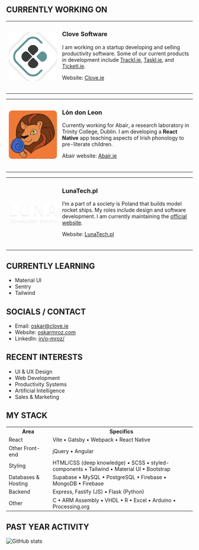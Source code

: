 <h2>CURRENTLY WORKING ON</h2>

<table border="0">
   <tr>
      <td width="130"><img src="clove_logo_halftp.png" width="140" /></td>
      <td>
         <h3>Clove Software</h3>
         <p> I am working on a startup developing and selling productivity software. Some of our current products in development include <a href="https://trackl.ie">Trackl.ie</a>, <a href="https://taskl.ie">Taskl.ie</a>, and <a href="https://ticketl.ie">Ticketl.ie</a>.</p>
         <p>Website: <a href="https://clove.ie">Clove.ie</a></p>
         <br/>
      </td>
   </tr>
</table>
<table border="0">
   <tr>
      <td width="130"><img src="ldl_logo.png" width="140" /></td>
      <td>
         <h3>Lón don Leon</h3>
         <p> Currently working for Abair, a research laboratory in Trinity College, Dublin. I am developing a <b>React Native</b> app teaching aspects of Irish phonology to pre-literate children.</p>
         <p>Abair website: <a href="https://abair.ie">Abair.ie</a></p>
         <br/>
      </td>
   </tr>
</table>
<table border="0">
   <tr>
      <td width="130"><img src="luna_logo.png" width="140" /></td>
      <td>
         <h3>LunaTech.pl</h3>
         <p> I’m a part of a society is Poland that builds model rocket ships. My roles include design and software development. I am currently maintaining the <a href="https://lunatech.pl">official website</a>.</p>
         <p>Website: <a href="https://lunatech.pl">LunaTech.pl</a></p>
         <br/>
      </td>
   </tr>
</table>

<h2>CURRENTLY LEARNING</h2>

<ul>
   <li>Material UI</li>
   <li>Sentry</li>
   <li>Tailwind</li>
</ul>

<h2>SOCIALS / CONTACT</h2>

<ul>
   <li>Email: <a href="mailto:oskar@clove.ie">oskar@clove.ie</a></li>
   <li>Website: <a href="https://oskarmroz.com">oskarmroz.com</a></li>
   <li>LinkedIn: <a href="https://linkedin.com/in/o-mroz/">in/o-mroz/</a></li>
</ul>

<h2>RECENT INTERESTS</h2>

<ul>
   <li>UI & UX Design</li>
   <li>Web Development</li>
   <li>Productivity Systems</li>
   <li>Artificial Intelligence</li>
   <li>Sales & Marketing</li>
</ul>

<h2>MY STACK</h2>
   
<table border="0">
   <tr>
      <th>Area</th>
      <th>Specifics</th>
   </tr>
   <tr>
      <td>React</td>
      <td>Vite • Gatsby • Webpack • React Native</td>
   </tr>
   <tr>
      <td>Other Front-end</td>
      <td>jQuery • Angular</td>
   </tr>
   <tr>
      <td>Styling</td>
      <td>HTML/CSS (deep knowledge) • SCSS • styled-components • Tailwind • Material UI • Bootstrap</td>
   </tr>
   <tr>
      <td>Databases & Hosting</td>
      <td>Supabase • MySQL • PostgreSQL • Firebase • MongoDB • Firebase</td>
   </tr>
   <tr>
      <td>Backend</td>
      <td>Express, Fastify (JS) • Flask (Python)</td>
   </tr>
   <tr>
      <td>Other</td>
      <td>C • ARM Assembly • VHDL • R • Excel • Arduino • Processing.org</td>
   </tr>
</table>

<h2>PAST YEAR ACTIVITY</h2>

![GitHub stats](https://github-readme-stats.vercel.app/api?username=MoreeZ&show_icons=true&theme=dark&count_private=true)
